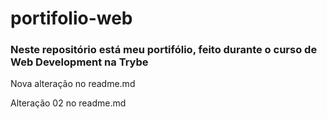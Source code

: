 # portifolio-web
### Neste repositório está meu portifólio, feito durante o curso de Web Development na Trybe

Nova alteração no readme.md

Alteração 02 no readme.md

